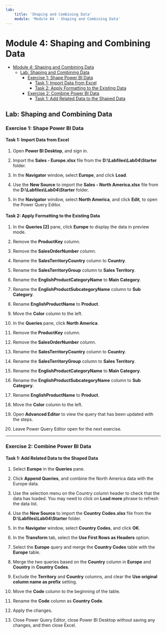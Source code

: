 ```yaml
---
lab:
    title: 'Shaping and Combining Data'
    module: 'Module 04 - Shaping and Combining Data'
---
```

# Module 4: Shaping and Combining Data

- [Module 4: Shaping and Combining Data](#module-4-shaping-and-combining-data)
  - [Lab: Shaping and Combining Data](#lab-shaping-and-combining-data)
    - [Exercise 1: Shape Power BI Data](#exercise-1-shape-power-bi-data)
      - [Task 1: Import Data from Excel](#task-1-import-data-from-excel)
      - [Task 2: Apply Formatting to the Existing Data](#task-2-apply-formatting-to-the-existing-data)
    - [Exercise 2: Combine Power BI Data](#exercise-2-combine-power-bi-data)
      - [Task 1: Add Related Data to the Shaped Data](#task-1-add-related-data-to-the-shaped-data)


## Lab: Shaping and Combining Data

### Exercise 1: Shape Power BI Data

#### Task 1: Import Data from Excel

1. Open **Power BI Desktop**, and sign in.

2. Import the **Sales - Europe.xlsx** file from the **D:\\Labfiles\\Lab04\\Starter** folder.

3. In the **Navigator** window, select **Europe**, and click **Load**.

4. Use the **New Source** to import the **Sales - North America.xlsx** file from the **D:\\Labfiles\\Lab04\\Starter** folder.

5. In the **Navigator** window, select **North America**, and click **Edit**, to open the Power Query Editor.

#### Task 2: Apply Formatting to the Existing Data

1. In the **Queries \[2\]** pane, click **Europe** to display the data in preview mode.

2. Remove the **ProductKey** column.

3. Remove the **SalesOrderNumber** column.

4. Rename the **SalesTerritoryCountry** column to **Country**.

5. Rename the **SalesTerritoryGroup** column to **Sales Territory**.

6. Rename the **EnglishProductCategoryName** to **Main Category**.

7. Rename the **EnglishProductSubcategoryName** column to **Sub Category**.

8. Rename **EnglishProductName** to **Product**.

9. Move the **Color** column to the left.

10. In the **Queries** pane, click **North America**.

11. Remove the **ProductKey** column.

12. Remove the **SalesOrderNumber** column.

13. Rename the **SalesTerritoryCountry** column to **Country**.

14. Rename the **SalesTerritoryGroup** column to **Sales Territory**.

15. Rename the **EnglishProductCategoryName** to **Main Category**.

16. Rename the **EnglishProductSubcategoryName** column to **Sub Category**.

17. Rename **EnglishProductName** to **Product**.

18. Move the **Color** column to the left.

19. Open **Advanced Editor** to view the query that has been updated with the steps.

20. Leave Power Query Editor open for the next exercise.

---

### Exercise 2: Combine Power BI Data

#### Task 1: Add Related Data to the Shaped Data

1. Select **Europe** in the **Queries** pane.

2. Click **Append Queries**, and combine the North America data with the Europe data.

3. Use the selection menu on the Country column header to check that the data has loaded. You may need to click on **Load more** phrase to refresh the data list.

4. Use the **New Source** to import the **Country Codes.xlsx** file from the **D:\\Labfiles\\Lab04\\Starter** folder.

5. In the **Navigator** window, select **Country Codes**, and click **OK**.

6. In the **Transform** tab, select the **Use First Rows as Headers** option. 

7. Select the **Europe** query and merge the **Country Codes** table with the **Europe** table.

8. Merge the two queries based on the **Country** column in **Europe** and **Country** in **Country Codes**. 

8. Exclude the **Territory** and **Country** columns, and clear the **Use original column name as prefix** setting.

9. Move the **Code** column to the beginning of the table.

9. Rename the **Code** column as **Country Code**.

10. Apply the changes.

11. Close Power Query Editor, close Power BI Desktop without saving any changes, and then close Excel.

